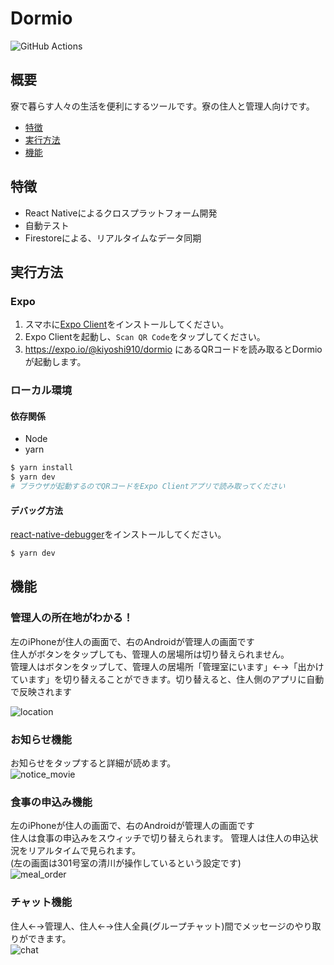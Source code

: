 # Dormio
![GitHub Actions](https://github.com/KoichiKiyokawa/dormio/workflows/GitHub%20Actions/badge.svg?branch=master)

## 概要
寮で暮らす人々の生活を便利にするツールです。寮の住人と管理人向けです。
- [特徴](#特徴)
- [実行方法](#実行方法)
- [機能](#機能)

## 特徴
- React Nativeによるクロスプラットフォーム開発
- 自動テスト
- Firestoreによる、リアルタイムなデータ同期

## 実行方法
### Expo
1. スマホに[Expo Client](https://expo.io/tools#client)をインストールしてください。
1. Expo Clientを起動し、`Scan QR Code`をタップしてください。
1. https://expo.io/@kiyoshi910/dormio にあるQRコードを読み取るとDormioが起動します。

### ローカル環境
#### 依存関係
- Node
- yarn
```bash
$ yarn install
$ yarn dev
# ブラウザが起動するのでQRコードをExpo Clientアプリで読み取ってください
```
#### デバッグ方法
[react-native-debugger](https://github.com/jhen0409/react-native-debugger)をインストールしてください。
```bash
$ yarn dev
```

## 機能
### 管理人の所在地がわかる！
左のiPhoneが住人の画面で、右のAndroidが管理人の画面です  
住人がボタンをタップしても、管理人の居場所は切り替えられません。  
管理人はボタンをタップして、管理人の居場所「管理室にいます」←→「出かけています」を切り替えることができます。切り替えると、住人側のアプリに自動で反映されます  

![location](https://user-images.githubusercontent.com/40315079/73530134-3f201000-445b-11ea-91db-eff88d704cc4.gif)


### お知らせ機能
お知らせをタップすると詳細が読めます。  
![notice_movie](https://user-images.githubusercontent.com/40315079/73530564-151b1d80-445c-11ea-8bfd-a21be46bf501.gif)

### 食事の申込み機能
左のiPhoneが住人の画面で、右のAndroidが管理人の画面です  
住人は食事の申込みをスウィッチで切り替えられます。
管理人は住人の申込状況をリアルタイムで見られます。  
(左の画面は301号室の清川が操作しているという設定です)  
![meal_order](https://user-images.githubusercontent.com/40315079/73531153-329cb700-445d-11ea-9173-290506b1a42e.gif)

### チャット機能
住人←→管理人、住人←→住人全員(グループチャット)間でメッセージのやり取りができます。  
![chat](https://user-images.githubusercontent.com/40315079/73533097-6974cc00-4461-11ea-9555-4ce48d52d15f.gif)
